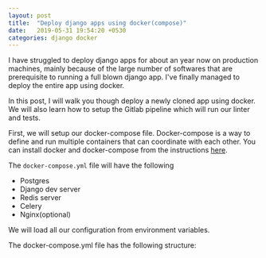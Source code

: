 ```yaml
---
layout: post
title:  "Deploy django apps using docker(compose)"
date:   2019-05-31 19:54:20 +0530
categories: django docker
---
```

I have struggled to deploy django apps for about an year now on production machines, mainly because of the large number of softwares that are prerequisite to running a full blown django app. I've finally managed to deploy the entire app using docker.

In this post, I will walk you though deploy a newly cloned app using docker. We will also learn how to setup the Gitlab pipeline which will run our linter and tests.

First, we will setup our docker-compose file. Docker-compose is a way to define and run multiple  containers that can coordinate with each other. You can install docker and docker-compose from the instructions [here](https://docs.docker.com/compose/).

The `docker-compose.yml` file will have the following
- Postgres
- Django dev server
- Redis server
- Celery
- Nginx(optional)

We will load all our configuration from environment variables.

The docker-compose.yml file has the following structure:


